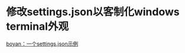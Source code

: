 # 修改settings.json以客制化windows terminal外观
[boyan：一个settings.json示例](https://github.com/BoyanHou/Boyan-Hou-Software-Engineering-Notebook/blob/master/Windows/windows%20%20terminal/settings.json)
